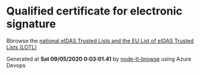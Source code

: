 # Qualified certificate for electronic signature 
 Bbrowse the [national eIDAS Trusted Lists and the EU List of eIDAS Trusted Lists (LOTL)](https://webgate.ec.europa.eu/tl-browser/#/) 
 
 
Generated at **Sat 09/05/2020  0:03:01.41** by [node-tl-browse](https://github.com/ymedlop/node-tl-browser) using Azure Devops 
